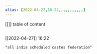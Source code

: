 ```yaml
---
alias: [2022-04-27,16:22,,,,,,,,,,,]
---
```

[[]]
table of content
```toc
```

[[2022-04-27]] 16:22

```query
"all india scheduled castes federation"
```